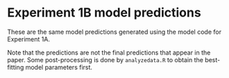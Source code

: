 Experiment 1B model predictions
===============================

These are the same model predictions generated using the model code for Experiment 1A.

Note that the predictions are not the final predictions that appear in the paper. Some post-processing is done by `analyzedata.R` to obtain the best-fitting model parameters first.
